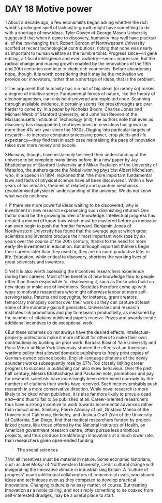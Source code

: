 # DAY 18  Motive power
1 About a decade ago, a few economists began asking whether the rich world's prolonged spell of lacklustre growth might have something to do with a shortage of new ideas. Tyler Cowen of George Mason University suggested that when it came to discovery, humanity may well have plucked all of the low-hanging fruit. Robert Gordon of Northwestern University scoffed at recent technological contributions, noting that none was nearly as important to human welfare as the humble toilet. Progress since—in gene editing, artificial intelligence and even rocketry—seems impressive. But the radical change and roaring growth enabled by the innovations of the 19th and 20th centuries continue to elude rich economies. Before abandoning hope, though, it is worth considering that it may be the motivation we provide our innovators, rather than a shortage of ideas, that is the problem.

2The argument that humanity has run out of big ideas (or nearly
so) makes a degree of intuitive sense. Fundamental forces of nature, like the theory of electromagnetism, can only be discovered
and exploited once. Scanning through available evidence, it certainly seems like breakthroughs are ever harder to come by. In a paper by Nicholas Bloom, Charles Jones and Michael Webb of Stanford University, and John Van Reenen of the Massachusetts
Institute of Technology (mit), the authors note that even as discovery has disappointed, real investment in new ideas has grown by
more than 4% per year since the 1930s. Digging into particular targets of research—to increase computer processing power, crop
yields and life expectancy—they find that in each case maintaining the pace of innovation takes ever more money and people.

3Humans, though, have mistakenly believed their understanding of the universe to be complete many times before. In a new paper by Jay Bhattacharya of Stanford University and Mikko Packalen
of the University of Waterloo, the authors quote the Nobel-winning physicist Albert Michelson, who, in a speech in 1894, reckoned that “the more important fundamental laws and facts of
physical science have all been discovered”. Within a few years of
his remarks, theories of relativity and quantum mechanics revolutionised physicists’ understanding of the universe. We do not
know what we do not know.

4 If there are more powerful ideas waiting to be discovered, why is investment in new research experiencing such diminishing returns? One factor could be the growing burden of knowledge. Intellectual progress has created a mound of know-how which must be mastered before an innovator can even begin to push the frontier forward. Benjamin Jones of Northwestern University has found that the average age at which great scientists and inventors produce their most important work rose by six years over the course of the 20th century, thanks to the need for more early-life investment in education. But although important thinkers begin their careers later than they used to, they are no more productive later in life. Education, while critical to discovery, shortens the working lives of great scientists and inventors.

5 Yet it is also worth assessing the incentives researchers experience during their careers. Most of the benefits of new knowledge
flow to people other than those responsible for discovering it, such
as those who build on new ideas or make use of inventions. Societies therefore come up with ways to motivate researchers who
might otherwise labour at more self-serving tasks. Patents and
copyrights, for instance, grant creators temporary monopoly control over their work so they can capture at least some of the monetary gains it generates. Universities and research institutes link
promotions and pay to research productivity, as measured by the
number of citations published papers receive. Prizes and awards
create additional incentives to do exceptional work.

6But these schemes do not always have the desired effects. Intellectual-property protections make it more difficult for others to
make their own contributions by building on prior work. Barbara
Biasi of Yale University and Petra Moser of New York University
studied the effects of an American wartime policy that allowed domestic publishers to freely print copies of German-owned science
books. English-language citations of the newly abundant works
subsequently rose by 67%.Too closely linking career progress to
success in publishing can also skew behaviour. Over the past half
century, Messrs Bhattacharya and Packalen note, promotions and
pay for research scientists have increasingly been determined narrowly by the numbers of citations their works have received. Such
metrics probably push research in a more conservative direction.
While novel research is more likely to be cited when published, it
is also far more likely to prove a dead end—and thus to fail to be
published at all. Career-oriented researchers thus have a strong incentive to work towards incremental advances rather than radical
ones. Similarly, Pierre Azoulay of mit, Gustavo Manso of the University of California, Berkeley, and Joshua Graff Zivin of the University of California, San Diego, find that medical researchers
funded by project-linked grants, like those offered by the National
Institutes of Health, an American government research centre, often pursue less ambitious projects, and thus produce breakthrough innovations at a much lower rate, than researchers given
open-ended funding.

> **The social sciences**
>

7Not all incentives must be material in nature. Some economic historians, such as Joel Mokyr of Northwestern University, credit cultural change with invigorating the innovative climate in industrialising Britain. A “culture of progress” made intellectual
collaborators of commercial rivals, who shared ideas and techniques even as they competed to develop practical innovations.
Changing culture is no easy matter, of course. But treating innovation as a noble calling, and not simply something to be coaxed
from self-interested drudges, may be a useful place to start.

